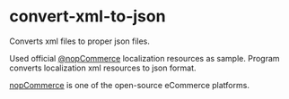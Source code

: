 # convert-xml-to-json
Converts xml files to proper json files.

Used official [@nopCommerce](https://github.com/nopSolutions/nopCommerce) localization resources as sample. Program converts localization xml resources to json format.

[nopCommerce](https://www.nopcommerce.com) is one of the open-source eCommerce platforms.
